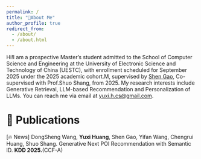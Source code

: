 ```yaml
---
permalink: /
title: "📖About Me"
author_profile: true
redirect_from: 
  - /about/
  - /about.html
---
```


Hi!I am a prospective Master’s student admitted to the School of Computer Science and Engineering at the University of Electronic Science and Technology of China (UESTC), with enrollment scheduled for September 2025 under the 2025 academic cohort.M, supervised by [Shen Gao](https://shengaopku.github.io/), Co-supervised with Prof.Shuo Shang, from 2025. My research interests include Generative Retrieval, LLM-based Recommendation and Personalization of LLMs. You can reach me via email at [yuxi.h.cs@gmail.com](mailto:yuxi.h.cs@gmail.com).

📝 Publications
======
\[🔥 News\] DongSheng Wang, __Yuxi Huang__, Shen Gao, Yifan Wang, Chengrui Huang, Shuo Shang. Generative Next POI Recommendation with Semantic ID. __KDD 2025.__(CCF-A)

